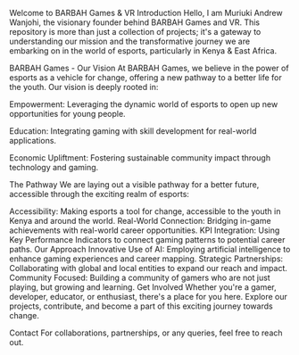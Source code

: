 Welcome to BARBAH Games & VR 
Introduction
Hello, I am Muriuki Andrew Wanjohi, the visionary founder behind BARBAH Games and VR. This repository is more than just a collection of projects; it's a gateway to understanding our mission and the transformative journey we are embarking on in the world of esports, particularly in Kenya & East Africa.

BARBAH Games - Our Vision
At BARBAH Games, we believe in the power of esports as a vehicle for change, offering a new pathway to a better life for the youth. Our vision is deeply rooted in:

Empowerment: Leveraging the dynamic world of esports to open up new opportunities for young people.

Education: Integrating gaming with skill development for real-world applications.

Economic Upliftment: Fostering sustainable community impact through technology and gaming.

The Pathway
We are laying out a visible pathway for a better future, accessible through the exciting realm of esports:

Accessibility: Making esports a tool for change, accessible to the youth in Kenya and around the world.
Real-World Connection: Bridging in-game achievements with real-world career opportunities.
KPI Integration: Using Key Performance Indicators to connect gaming patterns to potential career paths.
Our Approach
Innovative Use of AI: Employing artificial intelligence to enhance gaming experiences and career mapping.
Strategic Partnerships: Collaborating with global and local entities to expand our reach and impact.
Community Focused: Building a community of gamers who are not just playing, but growing and learning.
Get Involved
Whether you're a gamer, developer, educator, or enthusiast, there's a place for you here. Explore our projects, contribute, and become a part of this exciting journey towards change.

Contact
For collaborations, partnerships, or any queries, feel free to reach out.

<!---
barbahgamesfounder/barbahgamesfounder is a ✨ special ✨ repository because its `README.md` (this file) appears on your GitHub profile.
You can click the Preview link to take a look at your changes.
--->
